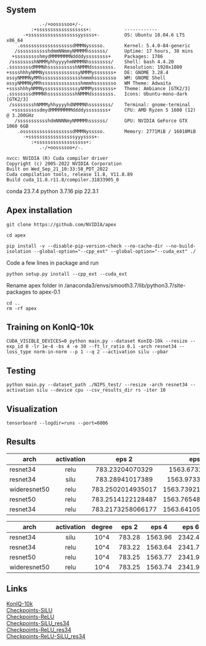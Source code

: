 ## System
```
            .-/+oossssoo+/-.               
         :+ssssssssssssssssss+:            ------------ 
      -+ssssssssssssssssssyyssss+-         OS: Ubuntu 18.04.6 LTS x86_64 
    .ossssssssssssssssssdMMMNysssso.       Kernel: 5.4.0-84-generic 
   /ssssssssssshdmmNNmmyNMMMMhssssss/      Uptime: 17 hours, 38 mins 
  +ssssssssshmydMMMMMMMNddddyssssssss+     Packages: 1786 
 /sssssssshNMMMyhhyyyyhmNMMMNhssssssss/    Shell: bash 4.4.20 
.ssssssssdMMMNhsssssssssshNMMMdssssssss.   Resolution: 1920x1080 
+sssshhhyNMMNyssssssssssssyNMMMysssssss+   DE: GNOME 3.28.4 
ossyNMMMNyMMhsssssssssssssshmmmhssssssso   WM: GNOME Shell 
ossyNMMMNyMMhsssssssssssssshmmmhssssssso   WM Theme: Adwaita 
+sssshhhyNMMNyssssssssssssyNMMMysssssss+   Theme: Ambiance [GTK2/3] 
.ssssssssdMMMNhsssssssssshNMMMdssssssss.   Icons: Ubuntu-mono-dark [GTK2/3] 
 /sssssssshNMMMyhhyyyyhdNMMMNhssssssss/    Terminal: gnome-terminal 
  +sssssssssdmydMMMMMMMMddddyssssssss+     CPU: AMD Ryzen 5 1600 (12) @ 3.200GHz 
   /ssssssssssshdmNNNNmyNMMMMhssssss/      GPU: NVIDIA GeForce GTX 1060 6GB 
    .ossssssssssssssssssdMMMNysssso.       Memory: 2771MiB / 16010MiB 
      -+sssssssssssssssssyyyssss+- 
         :+ssssssssssssssssss+:                                   
            .-/+oossssoo+/-. 
```
```
nvcc: NVIDIA (R) Cuda compiler driver
Copyright (c) 2005-2022 NVIDIA Corporation
Built on Wed_Sep_21_10:33:58_PDT_2022
Cuda compilation tools, release 11.8, V11.8.89
Build cuda_11.8.r11.8/compiler.31833905_0
```

conda 23.7.4
python 3.7.16
pip 22.3.1

## Apex installation
```
git clone https://github.com/NVIDIA/apex
```
```
cd apex
```
```
pip install -v --disable-pip-version-check --no-cache-dir --no-build-isolation --global-option="--cpp_ext" --global-option="--cuda_ext" ./
```
Code a few lines in package and run
```
python setup.py install --cpp_ext --cuda_ext
```
Rename apex folder in /anaconda3/envs/smooth3.7/lib/python3.7/site-packages to apex-0.1
```
cd ..
rm -rf apex
```

## Training on KonIQ-10k
```
CUDA_VISIBLE_DEVICES=0 python main.py --dataset KonIQ-10k --resize --exp_id 0 -lr 1e-4 -bs 4 -e 30 --ft_lr_ratio 0.1 -arch resnet34 --loss_type norm-in-norm --p 1 --q 2 --activation silu --pbar
```
## Testing
```
python main.py --dataset_path ./NIPS_test/ --resize -arch resnet34 --activation silu --device cpu --csv_results_dir rs -iter 10
```

## Visualization
```
tensorboard --logdir=runs --port=6006
```
## Results

| arch | activation | eps 2 | eps 4 | eps 6 | eps 8 | eps 10 |
|------|:----------:|:-----:|:-----:|:-----:|:-----:|-------:|
|resnet34|relu|783.23204070329|1563.6732801795|2341.83929860591|3117.28492379188|3890.36685228347|
|resnet34|silu|783.28941017389|1563.97335231304|2342.45024621486|3118.20954084396|3891.54888689518|
|wideresnet50|relu|783.2502014935017|1563.7392178177834|2341.9534787535667|3117.4952164292336|3890.666365623474|
|resnet50|relu|783.2514122128487|1563.7654811143875|2341.969683766365|3117.523342370987|3890.707716345787|
|resnet34|relu|783.2173258066177|1563.6410564184189|2341.7897522449493|3117.240220308304|3890.296071767807|

| arch | activation | degree | eps 2 | eps 4 | eps 6 | eps 8 | eps 10 | SROCC |
|------|:----------:|:------:|:-----:|:-----:|:-----:|:-----:|:------:|------:|
|	resnet34|	silu|	10^4|	783.28|	1563.96|	2342.46|	3118.32|	3891.82|	0.91|
|	resnet34	|relu	|10^4	|783.22	|1563.64	|2341.79	|3117.24	|3890.3	|0.92|
|	resnet50	|relu	|10^4	|783.25	|1563.77	|2341.97	|3117.52	|3890.71	|0.94|
|	wideresnet50|	relu|	10^4|	783.25|	1563.74|	2341.96	|3117.5	|3890.67|	0.94|
									



## Links
[KonIQ-10k](https://drive.google.com/file/d/13KlUl_Uo68MDjL_ef7INQHf_waDZf4R9/view?usp=drive_link)<br>
[Checkpoints-SiLU](https://drive.google.com/file/d/19sbNdE7EJDQScCWgPuQpxgptYt1YckM0/view?usp=drive_link)<br>
[Checkpoints-ReLU](https://drive.google.com/file/d/1pte9VqUfsD3Eu0DSNQYKQpbtJep2zxEB/view?usp=drive_link)<br>
[Checkpoints-SiLU_res34](https://drive.google.com/file/d/1OrU0zi8-TWI_MkE_1OetBKG-EvQ8hGpX/view?usp=drive_link)<br>
[Checkpoints-ReLU_res34](https://drive.google.com/file/d/1kDGQ96qYbZuXXpqiT-BD-pk8TY_WNtkS/view?usp=drive_link)<br>
[Checkpoints-ReLU-SiLU_res34](https://drive.google.com/file/d/1F-9J2R9j6ID5ln-ZPPcDPzUlXZX0PuFr/view?usp=drive_link)<br>
